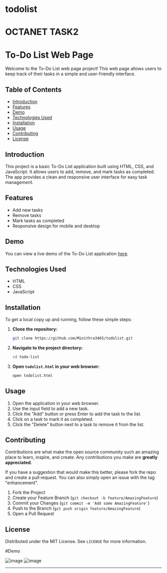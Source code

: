 # todolist
# OCTANET TASK2

# To-Do List Web Page

Welcome to the To-Do List web page project! This web page allows users to keep track of their tasks in a simple and user-friendly interface.

## Table of Contents

- [Introduction](#introduction)
- [Features](#features)
- [Demo](#demo)
- [Technologies Used](#technologies-used)
- [Installation](#installation)
- [Usage](#usage)
- [Contributing](#contributing)
- [License](#license)

## Introduction

This project is a basic To-Do List application built using HTML, CSS, and JavaScript. It allows users to add, remove, and mark tasks as completed. The app provides a clean and responsive user interface for easy task management.

## Features

- Add new tasks
- Remove tasks
- Mark tasks as completed
- Responsive design for mobile and desktop

## Demo

You can view a live demo of the To-Do List application [here](#Task1). 

## Technologies Used

- HTML
- CSS
- JavaScript

## Installation

To get a local copy up and running, follow these simple steps:

1. **Clone the repository:**

   ```sh
   git clone https://github.com/Minithra3465/todolist.git
   ```

2. **Navigate to the project directory:**

   ```sh
   cd todo-list
   ```

3. **Open `todolist.html` in your web browser:**

   ```sh
   open todolist.html
   ```

## Usage

1. Open the application in your web browser.
2. Use the input field to add a new task.
3. Click the "Add" button or press Enter to add the task to the list.
4. Click on a task to mark it as completed.
5. Click the "Delete" button next to a task to remove it from the list.

## Contributing

Contributions are what make the open source community such an amazing place to learn, inspire, and create. Any contributions you make are **greatly appreciated**.

If you have a suggestion that would make this better, please fork the repo and create a pull request. You can also simply open an issue with the tag "enhancement".

1. Fork the Project
2. Create your Feature Branch (`git checkout -b feature/AmazingFeature`)
3. Commit your Changes (`git commit -m 'Add some AmazingFeature'`)
4. Push to the Branch (`git push origin feature/AmazingFeature`)
5. Open a Pull Request

## License

Distributed under the MIT License. See `LICENSE` for more information.

#Demo

![image](https://github.com/user-attachments/assets/617b728f-a4f3-475d-a0b2-02fb53270326)
![image](https://github.com/user-attachments/assets/0407e9d9-c569-446d-a43c-3c22b5f0a7dd)

---

